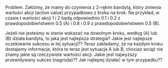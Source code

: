 Problem. Załóżmy, że mamy do czynienia z 2-rękim
bandytą, który zmienia wartości akcji (action value)
przypadkowo z kroku na krok. Na przykład, w czasie t
wartości akcji 1 i 2 będą odpowiednio 0.1 i 0.2 z
prawdopodobieństwem 0.5 (A) i 0.8 i 0.9
z prawdopodobieństwem 0.5 (B). 

Jeżeli nie jesteśmy w
stanie wskazać na dowolnym kroku, według (A) lub (B)
działa bandyta, to jaka jest najlepsza strategia? Jakie
jest najlepsze oczekiwanie sukcesu w tej sytuacji??
Teraz zakładamy, że na każdym kroku dostajemy
informacje, która to teraz jest sytuacja A lub B, chociaż
wciąż nie znamy jakie są rzeczywiste wartości akcji.
Jakie jest najwyższy przewidywany sukces (nagroda)??
Jak najlepiej działać w tym przypadku??